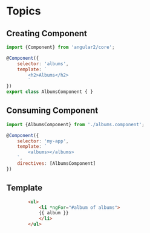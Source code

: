 

# Topics

## Creating Component

```javascript
import {Component} from 'angular2/core';

@Component({
    selector: 'albums',
    template: `
        <h2>Albums</h2>
        `
})
export class AlbumsComponent { }
```

## Consuming Component

```javascript
import {AlbumsComponent} from './albums.component';

@Component({
    selector: 'my-app',
    template: `
        <albums></albums>
    `,
    directives: [AlbumsComponent]
})
```

## Template    

```html
        <ul>
            <li *ngFor="#album of albums">
            {{ album }}
            </li>
        </ul>
```

